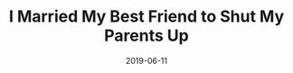 ---
date: 2019-06-11
year: 2019
title: "I Married My Best Friend to Shut My Parents Up"
authors: "Kodama Naoko"
cover: "-251518170_001000.png"
folder: "en-sse"
chapters: ["0_Chap_1.cbz", "1_Chap_2.cbz", "2_Chap_3.cbz", "3_Chap_3_5.cbz"]
---